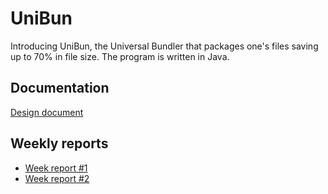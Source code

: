 # UniBun
Introducing UniBun, the Universal Bundler that packages one's files saving up to 70% in file size.
The program is written in Java.

## Documentation
[Design document](https://github.com/VirtualAkseli/UniBun/blob/master/Documentation/design_document.md "link to dd")

## Weekly reports
- [Week report #1](https://github.com/VirtualAkseli/UniBun/blob/master/Documentation/viikkoraportti1.md "link to wk1")
- [Week report #2](https://github.com/VirtualAkseli/UniBun/blob/master/Documentation/weekly_report_2.md "link to wk2")
